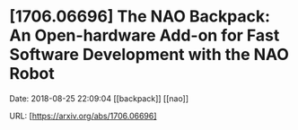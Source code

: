 # [1706.06696] The NAO Backpack: An Open-hardware Add-on for Fast Software Development with the NAO Robot

Date: 2018-08-25 22:09:04
[[backpack]] [[nao]]

URL: [https://arxiv.org/abs/1706.06696]
